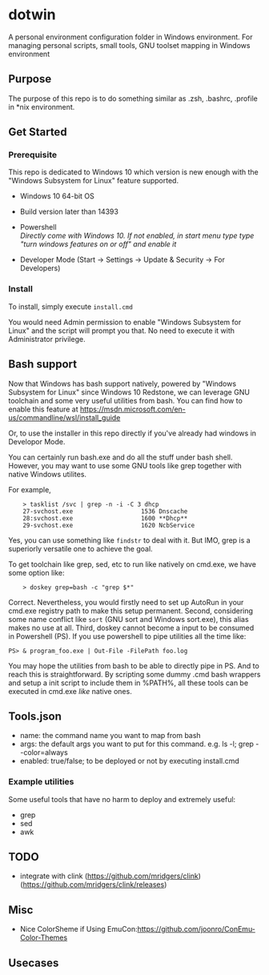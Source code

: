 # dotwin
A personal environment configuration folder in Windows environment.
For managing personal scripts, small tools, GNU toolset mapping in Windows environment

## Purpose
The purpose of this repo is to do something similar as .zsh, .bashrc, .profile in *nix environment.

## Get Started
### Prerequisite
This repo is dedicated to Windows 10 which version is new enough with the "Windows Subsystem for Linux" feature supported.
+ Windows 10 64-bit OS

+ Build version later than 14393

+ Powershell<br>
    <i>Directly come with Windows 10. If not enabled, in start menu type type "turn windows features on or off" and enable it</i>
+ Developer Mode (Start -> Settings -> Update & Security -> For Developers)

### Install
To install, simply execute `install.cmd`

You would need Admin permission to enable "Windows Subsystem for Linux" and the script will prompt you that. No need to execute it with Administrator privilege.

## Bash support
Now that Windows has bash support natively, powered by "Windows Subsystem for Linux" since Windows 10 Redstone,
we can leverage GNU toolchain and some very useful utilities from bash.
You can find how to enable this feature at https://msdn.microsoft.com/en-us/commandline/wsl/install_guide

Or, to use the installer in this repo directly if you've already had windows in Developor Mode.

You can certainly run bash.exe and do all the stuff under bash shell. However, you may want to use some
GNU tools like grep together with native Windows utilites.

For example,
~~~~
    > tasklist /svc | grep -n -i -C 3 dhcp
    27-svchost.exe                   1536 Dnscache
    28:svchost.exe                   1600 **Dhcp**
    29-svchost.exe                   1620 NcbService
~~~~

Yes, you can use something like `findstr` to deal with it. But IMO, grep is a superiorly versatile one to achieve the goal.

To get toolchain like grep, sed, etc to run like natively on cmd.exe, we have some option like:
~~~~
    > doskey grep=bash -c "grep $*"
~~~~
Correct. Nevertheless, you would firstly need to set up AutoRun in your cmd.exe registry path to make this setup permanent.
Second, considering some name conflict like `sort` (GNU sort and Windows sort.exe), this alias makes no use at all.
Third, doskey cannot become a input to be consumed in Powershell (PS). If you use powershell to pipe utilities all the time
like:
~~~~
PS> & program_foo.exe | Out-File -FilePath foo.log
~~~~
You may hope the utilities from bash to be able to directly pipe in PS. And to reach this is straightforward.
By scripting some dummy .cmd bash wrappers and setup a init script to include them in %PATH%, all these tools can be
executed in cmd.exe *like* native ones.

## Tools.json
* name:    the command name you want to map from bash
* args:    the default args you want to put for this command. e.g. ls -l; grep --color=always
* enabled: true/false; to be deployed or not by executing install.cmd

### Example utilities
Some useful tools that have no harm to deploy and extremely useful:
+ grep
+ sed
+ awk

## TODO
- integrate with clink (https://github.com/mridgers/clink) (https://github.com/mridgers/clink/releases)

## Misc
- Nice ColorSheme if Using EmuCon:https://github.com/joonro/ConEmu-Color-Themes

## Usecases
